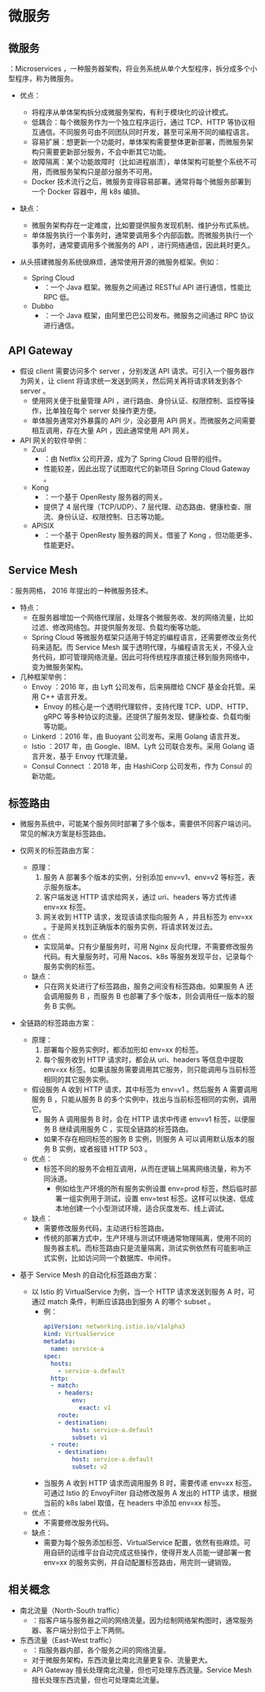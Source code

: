 # 微服务

## 微服务

：Microservices ，一种服务器架构，将业务系统从单个大型程序，拆分成多个小型程序，称为微服务。
- 优点：
  - 将程序从单体架构拆分成微服务架构，有利于模块化的设计模式。
  - 低耦合：每个微服务作为一个独立程序运行，通过 TCP、HTTP 等协议相互通信。不同服务可由不同团队同时开发，甚至可采用不同的编程语言。
  - 容易扩展：想更新一个功能时，单体架构需要整体更新部署，而微服务架构只需要更新部分服务，不会中断其它功能。
  - 故障隔离：某个功能故障时（比如进程崩溃），单体架构可能整个系统不可用，而微服务架构只是部分服务不可用。
  - Docker 技术流行之后，微服务变得容易部署。通常将每个微服务部署到一个 Docker 容器中，用 k8s 编排。
- 缺点：
  - 微服务架构存在一定难度，比如要提供服务发现机制、维护分布式系统。
  - 单体服务执行一个事务时，通常要调用多个内部函数。而微服务执行一个事务时，通常要调用多个微服务的 API ，进行网络通信，因此耗时更久。

- 从头搭建微服务系统很麻烦，通常使用开源的微服务框架。例如：
  - Spring Cloud
    - ：一个 Java 框架。微服务之间通过 RESTful API 进行通信，性能比 RPC 低。
  - Dubbo
    - ：一个 Java 框架，由阿里巴巴公司发布。微服务之间通过 RPC 协议进行通信。

## API Gateway

- 假设 client 需要访问多个 server ，分别发送 API 请求。可引入一个服务器作为网关，让 client 将请求统一发送到网关，然后网关再将请求转发到各个 server 。
  - 使用网关便于批量管理 API ，进行路由、身份认证、权限控制、监控等操作，比单独在每个 server 处操作更方便。
  - 单体服务通常对外暴露的 API 少，没必要用 API 网关。而微服务之间需要相互调用，存在大量 API ，因此通常使用 API 网关。
- API 网关的软件举例：
  - Zuul
    - ：由 Netflix 公司开源，成为了 Spring Cloud 自带的组件。
    - 性能较差，因此出现了试图取代它的新项目 Spring Cloud Gateway 。
  - Kong
    - ：一个基于 OpenResty 服务器的网关。
    - 提供了 4 层代理（TCP/UDP）、7 层代理、动态路由、健康检查、限流、身份认证、权限控制、日志等功能。
  - APISIX
    - ：一个基于 OpenResty 服务器的网关。借鉴了 Kong ，但功能更多、性能更好。

## Service Mesh

：服务网格， 2016 年提出的一种微服务技术。
- 特点：
  - 在服务器增加一个网络代理层，处理各个微服务收、发的网络流量，比如过滤、修改网络包。并提供服务发现、负载均衡等功能。
  - Spring Cloud 等微服务框架只适用于特定的编程语言，还需要修改业务代码来适配。而 Service Mesh 属于透明代理，与编程语言无关，不侵入业务代码，即可管理网络流量。因此可将传统程序直接迁移到服务网络中，变为微服务架构。
- 几种框架举例：
  - Envoy ：2016 年，由 Lyft 公司发布，后来捐赠给 CNCF 基金会托管。采用 C++ 语言开发。
    - Envoy 的核心是一个透明代理软件，支持代理 TCP、UDP、HTTP、gRPC 等多种协议的流量。还提供了服务发现、健康检查、负载均衡等功能。
  - Linkerd ：2016 年，由 Buoyant 公司发布。采用 Golang 语言开发。
  - Istio ：2017 年，由 Google、IBM、Lyft 公司联合发布。采用 Golang 语言开发，基于 Envoy 代理流量。
  - Consul Connect ：2018 年，由 HashiCorp 公司发布，作为 Consul 的新功能。

## 标签路由

- 微服务系统中，可能某个服务同时部署了多个版本，需要供不同客户端访问。常见的解决方案是标签路由。
- 仅网关的标签路由方案：
  - 原理：
    1. 服务 A 部署多个版本的实例，分别添加 env=v1、env=v2 等标签，表示服务版本。
    1. 客户端发送 HTTP 请求给网关，通过 uri、headers 等方式传递 env=xx 标签。
    2. 网关收到 HTTP 请求，发现该请求指向服务 A ，并且标签为 env=xx 。于是网关找到正确版本的服务实例，将请求转发过去。
  - 优点：
    - 实现简单。只有少量服务时，可用 Nginx 反向代理，不需要修改服务代码。有大量服务时，可用 Nacos、k8s 等服务发现平台，记录每个服务实例的标签。
  - 缺点：
    - 只在网关处进行了标签路由，服务之间没有标签路由。如果服务 A 还会调用服务 B ，而服务 B 也部署了多个版本，则会调用任一版本的服务 B 实例。

- 全链路的标签路由方案：
  - 原理：
    1. 部署每个服务实例时，都添加形如 env=xx 的标签。
    2. 每个服务收到 HTTP 请求时，都会从 uri、headers 等信息中提取 env=xx 标签。如果该服务需要调用其它服务，则只能调用与当前标签相同的其它服务实例。
  - 假设服务 A 收到 HTTP 请求，其中标签为 env=v1 。然后服务 A 需要调用服务 B ，只能从服务 B 的多个实例中，找出与当前标签相同的实例，调用它。
    - 服务 A 调用服务 B 时，会在 HTTP 请求中传递 env=v1 标签，以便服务 B 继续调用服务 C ，实现全链路的标签路由。
    - 如果不存在相同标签的服务 B 实例，则服务 A 可以调用默认版本的服务 B 实例，或者报错 HTTP 503 。
  - 优点：
    - 标签不同的服务不会相互调用，从而在逻辑上隔离网络流量，称为不同泳道。
      - 例如给生产环境的所有服务实例设置 env=prod 标签，然后临时部署一组实例用于测试，设置 env=test 标签。这样可以快速、低成本地创建一个小型测试环境，适合灰度发布、线上调试。
  - 缺点：
    - 需要修改服务代码，主动进行标签路由。
    - 传统的部署方式中，生产环境与测试环境通常物理隔离，使用不同的服务器主机。而标签路由只是流量隔离，测试实例依然有可能影响正式实例，比如访问同一个数据库、中间件。

- 基于 Service Mesh 的自动化标签路由方案：
  - 以 Istio 的 VirtualService 为例，当一个 HTTP 请求发送到服务 A 时，可通过 match 条件，判断应该路由到服务 A 的哪个 subset 。
    - 例：
      ```yml
      apiVersion: networking.istio.io/v1alpha3
      kind: VirtualService
      metadata:
        name: service-a
      spec:
        hosts:
          - service-a.default
        http:
        - match:
          - headers:
              env:
                exact: v1
          route:
          - destination:
              host: service-a.default
              subset: v1
        - route:
          - destination:
              host: service-a.default
              subset: v2
      ```
    - 当服务 A 收到 HTTP 请求而调用服务 B 时，需要传递 env=xx 标签。可通过 Istio 的 EnvoyFilter 自动修改服务 A 发出的 HTTP 请求，根据当前的 k8s label 取值，在 headers 中添加 env=xx 标签。
  - 优点：
    - 不需要修改服务代码。
  - 缺点：
    - 需要为每个服务添加标签、VirtualService 配置，依然有些麻烦。可用自研的运维平台自动完成这些操作，使得开发人员能一键部署一套 env=xx 的服务实例，并自动配置标签路由，用完则一键销毁。

## 相关概念

- 南北流量（North-South traffic）
  - ：指客户端与服务器之间的网络流量。因为绘制网络架构图时，通常服务器、客户端分别位于上下两侧。
- 东西流量（East-West traffic）
  - ：指服务器内部，各个服务之间的网络流量。
  - 对于微服务架构，东西流量比南北流量更复杂、流量更大。
  - API Gateway 擅长处理南北流量，但也可处理东西流量。Service Mesh 擅长处理东西流量，但也可处理南北流量。

